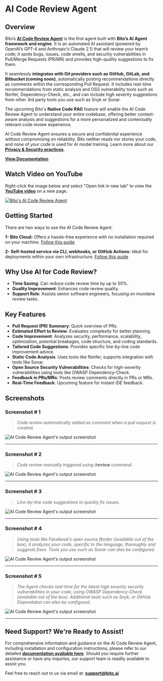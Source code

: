 # AI Code Review Agent

## Overview
Bito’s **[AI Code Review Agent](https://bito.ai/ai-code-review-agent/)** is the first agent built with **Bito’s AI Agent framework and engine**. It is an automated AI assistant (powered by OpenAI’s GPT-4 and Anthropic’s Claude 2.1) that will review your team’s code; it spots bugs, issues, code smells, and security vulnerabilities in Pull/Merge Requests (PR/MR) and provides high-quality suggestions to fix them.

It seamlessly **integrates with Git providers such as GitHub, GitLab, and Bitbucket (coming soon)**, automatically posting recommendations directly as comments within the corresponding Pull Request. It includes real-time recommendations from static analysis and OSS vulnerability tools such as fbinfer, Dependency-Check, etc., and can include high severity suggestions from other 3rd party tools you use such as Snyk or Sonar.

The upcoming Bito's **Native Code RAG** feature will enable the AI Code Review Agent to understand your entire codebase, offering better context-aware analysis and suggestions for a more personalized and contextually relevant code review experience.

AI Code Review Agent ensures a secure and confidential experience without compromising on reliability. Bito neither reads nor stores your code, and none of your code is used for AI model training. Learn more about our **[Privacy & Security practices](https://docs.bito.ai/privacy-and-security)**.

**[View Documentation](https://docs.bito.ai/bito-dev-agents/ai-code-review-agent)**

## Watch Video on YouTube
Right-click the image below and select "Open link in new tab" to view the **[YouTube video](https://youtu.be/QzMFfl2KRJI)** on a new page.

[![Bito's AI Code Review Agent](https://img.youtube.com/vi/QzMFfl2KRJI/0.jpg)](https://www.youtube.com/watch?v=QzMFfl2KRJI)

## Getting Started
There are two ways to use the AI Code Review Agent.

**1- Bito Cloud:** Offers a hassle-free experience with no installation required on your machine.
[Follow this guide](https://docs.bito.ai/bito-dev-agents/ai-code-review-agent/getting-started/install-run-using-bito-cloud)

**2- Self-hosted service via CLI, webhooks, or GitHub Actions:** Ideal for deployments within your own infrastructure.
[Follow this guide](https://docs.bito.ai/bito-dev-agents/ai-code-review-agent/getting-started/install-run-as-a-self-hosted-service)

## Why Use AI for Code Review?
- **Time Saving**: Can reduce code review time by up to 50%.
- **Quality Improvement**: Enhances code review quality.
- **Support Role**: Assists senior software engineers, focusing on mundane review tasks.

## Key Features
- **Pull Request (PR) Summary**: Quick overview of PRs.
- **Estimated Effort to Review**: Evaluates complexity for better planning.
- **Code Improvement**: Analyzes security, performance, scalability, optimization, potential breakages, code structure, and coding standards.
- **Tailored Code Suggestions**: Provides specific line-by-line code improvement advice.
- **Static Code Analysis**: Uses tools like fbinfer, supports integration with tools like Sonar.
- **Open Source Security Vulnerabilities**: Checks for high-severity vulnerabilities using tools like OWASP Dependency-Check.
- **Feedback in PRs/MRs**: Posts review comments directly in PRs or MRs.
- **Real-Time Feedback**: Upcoming feature for instant IDE feedback.

## Screenshots
### Screenshot # 1
> *Code review automatically added as comment when a pull request is created.*

![AI Code Review Agent's output screenshot](https://github.com/gitbito/codereviewagent/assets/22556762/c465ceab-9164-4eb3-b899-3c824773b194)

---

### Screenshot # 2
> *Code review manually triggered using **/review** command.*

![AI Code Review Agent's output screenshot](https://github.com/gitbito/codereviewagent/assets/22556762/dc84121a-e79d-4893-bb4a-c95a5ca434b3)

---

### Screenshot # 3
> *Line-by-line code suggestions to quickly fix issues.*

![AI Code Review Agent's output screenshot](https://github.com/gitbito/codereviewagent/assets/22556762/df8f422e-5ba3-4e24-ae1e-32d3cfd4ad40)

---

### Screenshot # 4
> *Using tools like Facebook’s open source fbinfer (available out of the box), it analyzes your code, specific to the language, thoroughly and suggests fixes. Tools you use such as Sonar can also be configured.*

![AI Code Review Agent's output screenshot](https://github.com/gitbito/codereviewagent/assets/22556762/1afa9f7e-7f1a-4644-b2fc-36de23aa54ea)

---

### Screenshot # 5
> *The Agent checks real-time for the latest high severity security vulnerabilities in your code, using OWASP Dependency-Check (available out of the box). Additional tools such as Snyk, or GitHub Dependabot can also be configured.*

![AI Code Review Agent's output screenshot](https://github.com/gitbito/codereviewagent/assets/22556762/fca4a038-2281-41bf-b0eb-3c43136a68a5)

---

## Need Support? We're Ready to Assist!
For comprehensive information and guidance on the AI Code Review Agent, including installation and configuration instructions, please refer to our detailed **[documentation available here](https://docs.bito.ai/bito-dev-agents/ai-code-review-agent)**. Should you require further assistance or have any inquiries, our support team is readily available to assist you.

Feel free to reach out to us via email at: **[support@bito.ai](mailto:support@bito.ai)**
